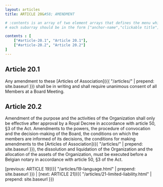 ```yaml
---
layout: articles
title: ARTICLE 20&#58; AMENDMENT

# :contents is an array of two element arrays that defines the menu which appears in the masthead
# each subarray should be in the form ["anchor-name","clickable title"]

contents : [
    ["#article-20.1", "Article 20.1"],
    ["#article-20.2", "Article 20.2"]
]
---
```


<h2 id="article-20.1">Article 20.1</h2>

Any amendment to these [Articles of Association]({{ "/articles/" | prepend: site.baseurl }}) shall be in writing and shall require unanimous consent of all Members at a Board Meeting.

<h2 id="article-20.2">Article 20.2</h2>

Amendment of the purpose and the activities of the Organization shall only be effective after approval by a Royal Decree in accordance with article 50, §3 of the Act. Amendments to the powers, the procedure of convocation and the decision-making of the Board, the conditions on which the members are informed of its decisions, the conditions for making amendments to the [Articles of Association]({{ "/articles/" | prepend: site.baseurl }}), the dissolution and liquidation of the Organization and the allocation of the assets of the Organization, must be executed before a Belgian notary in accordance with article 50, §3 of the Act.

[previous: ARTICLE 19]({{ "/articles/19-language.html" | prepend: site.baseurl }}) \| [next: ARTICLE 21]({{ "/articles/21-limited-liability.html" | prepend: site.baseurl }})